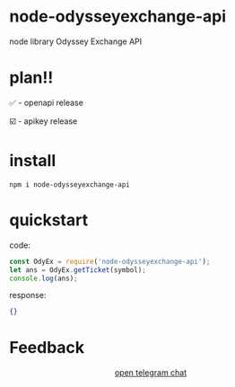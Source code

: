 # node-odysseyexchange-api
node library Odyssey Exchange API


# plan‼️
✅ - openapi release

☑️ - apikey release



# install
```
npm i node-odysseyexchange-api
```

# quickstart
code:
```js
const OdyEx = require('node-odysseyexchange-api');
let ans = OdyEx.getTicket(symbol);
console.log(ans);
```
response:
```json
{}
```

# Feedback
<div align="center">
  <div>
    <a href="t.me/libfordev">open telegram chat</a>
  </div>
</div>
